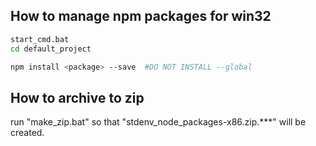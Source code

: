 How to manage npm packages for win32
------------------------------------

```sh
start_cmd.bat
cd default_project

npm install <package> --save  #DO NOT INSTALL --global
```

How to archive to zip
---------------------

run "make_zip.bat" so that "stdenv_node_packages-x86.zip.***" will be created.
